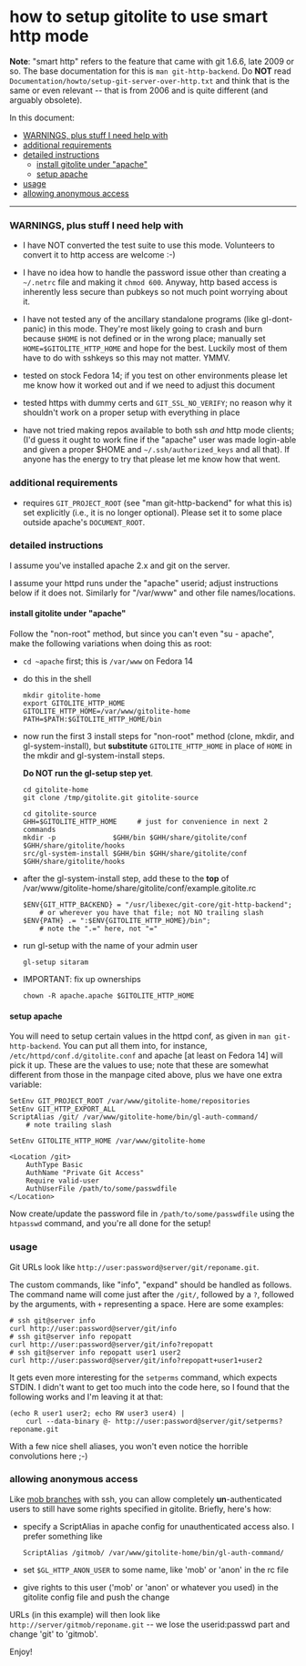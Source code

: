 # how to setup gitolite to use smart http mode

**Note**: "smart http" refers to the feature that came with git 1.6.6, late
2009 or so.  The base documentation for this is `man git-http-backend`.  Do
**NOT** read `Documentation/howto/setup-git-server-over-http.txt` and think
that is the same or even relevant -- that is from 2006 and is quite different
(and arguably obsolete).

In this document:

  * <a href="#_WARNINGS_plus_stuff_I_need_help_with">WARNINGS, plus stuff I need help with</a>
  * <a href="#_additional_requirements">additional requirements</a>
  * <a href="#_detailed_instructions">detailed instructions</a>
      * <a href="#_install_gitolite_under_apache_">install gitolite under "apache"</a>
      * <a href="#_setup_apache">setup apache</a>
  * <a href="#_usage">usage</a>
  * <a href="#_allowing_anonymous_access">allowing anonymous access</a>

----

<a name="_WARNINGS_plus_stuff_I_need_help_with"></a>

### WARNINGS, plus stuff I need help with

  * I have NOT converted the test suite to use this mode.  Volunteers to
    convert it to http access are welcome :-)

  * I have no idea how to handle the password issue other than creating a
    `~/.netrc` file and making it `chmod 600`.  Anyway, http based access is
    inherently less secure than pubkeys so not much point worrying about it.

  * I have not tested any of the ancillary standalone programs (like
    gl-dont-panic) in this mode.  They're most likely going to crash and burn
    because `$HOME` is not defined or in the wrong place; manually set
    `HOME=$GITOLITE_HTTP_HOME` and hope for the best.  Luckily most of them
    have to do with sshkeys so this may not matter.  YMMV.

  * tested on stock Fedora 14; if you test on other environments please let me
    know how it worked out and if we need to adjust this document

  * tested https with dummy certs and `GIT_SSL_NO_VERIFY`; no reason why it
    shouldn't work on a proper setup with everything in place

  * have not tried making repos available to both ssh *and* http mode clients;
    (I'd guess it ought to work fine if the "apache" user was made login-able
    and given a proper $HOME and `~/.ssh/authorized_keys` and all that).  If
    anyone has the energy to try that please let me know how that went.

<a name="_additional_requirements"></a>

### additional requirements

  * requires `GIT_PROJECT_ROOT` (see "man git-http-backend" for what this is)
    set explicitly (i.e., it is no longer optional).  Please set it to some
    place outside apache's `DOCUMENT_ROOT`.

<a name="_detailed_instructions"></a>

### detailed instructions

I assume you've installed apache 2.x and git on the server.

I assume your httpd runs under the "apache" userid; adjust instructions below
if it does not.  Similarly for "/var/www" and other file names/locations.

<a name="_install_gitolite_under_apache_"></a>

#### install gitolite under "apache"

Follow the "non-root" method, but since you can't even "su - apache", make the
following variations when doing this as root:

  * `cd ~apache` first; this is `/var/www` on Fedora 14

  * do this in the shell

        mkdir gitolite-home
        export GITOLITE_HTTP_HOME
        GITOLITE_HTTP_HOME=/var/www/gitolite-home
        PATH=$PATH:$GITOLITE_HTTP_HOME/bin

  * now run the first 3 install steps for "non-root" method (clone, mkdir, and
    gl-system-install), but **substitute** `GITOLITE_HTTP_HOME` in place of
    `HOME` in the mkdir and gl-system-install steps.

    **Do NOT run the gl-setup step yet**.

        cd gitolite-home
        git clone /tmp/gitolite.git gitolite-source

        cd gitolite-source
        GHH=$GITOLITE_HTTP_HOME     # just for convenience in next 2 commands
        mkdir -p              $GHH/bin $GHH/share/gitolite/conf $GHH/share/gitolite/hooks
        src/gl-system-install $GHH/bin $GHH/share/gitolite/conf $GHH/share/gitolite/hooks

  * after the gl-system-install step, add these to the **top** of
    /var/www/gitolite-home/share/gitolite/conf/example.gitolite.rc

        $ENV{GIT_HTTP_BACKEND} = "/usr/libexec/git-core/git-http-backend";
            # or wherever you have that file; not NO trailing slash
        $ENV{PATH} .= ":$ENV{GITOLITE_HTTP_HOME}/bin";
            # note the ".=" here, not "="

  * run gl-setup with the name of your admin user

        gl-setup sitaram

  * IMPORTANT: fix up ownerships

        chown -R apache.apache $GITOLITE_HTTP_HOME

<a name="_setup_apache"></a>

#### setup apache

You will need to setup certain values in the httpd conf, as given in `man
git-http-backend`.  You can put all them into, for instance,
`/etc/httpd/conf.d/gitolite.conf` and apache [at least on Fedora 14] will pick
it up.  These are the values to use; note that these are somewhat different
from those in the manpage cited above, plus we have one extra variable:

    SetEnv GIT_PROJECT_ROOT /var/www/gitolite-home/repositories
    SetEnv GIT_HTTP_EXPORT_ALL
    ScriptAlias /git/ /var/www/gitolite-home/bin/gl-auth-command/
        # note trailing slash

    SetEnv GITOLITE_HTTP_HOME /var/www/gitolite-home

    <Location /git>
        AuthType Basic
        AuthName "Private Git Access"
        Require valid-user
        AuthUserFile /path/to/some/passwdfile
    </Location>

Now create/update the password file in `/path/to/some/passwdfile` using the
`htpasswd` command, and you're all done for the setup!

<a name="_usage"></a>

### usage

Git URLs look like `http://user:password@server/git/reponame.git`.

The custom commands, like "info", "expand" should be handled as follows.  The
command name will come just after the `/git/`, followed by a `?`, followed by
the arguments, with `+` representing a space.  Here are some examples:

    # ssh git@server info
    curl http://user:password@server/git/info
    # ssh git@server info repopatt
    curl http://user:password@server/git/info?repopatt
    # ssh git@server info repopatt user1 user2
    curl http://user:password@server/git/info?repopatt+user1+user2

It gets even more interesting for the `setperms` command, which expects STDIN.
I didn't want to get too much into the code here, so I found that the
following works and I'm leaving it at that:

    (echo R user1 user2; echo RW user3 user4) |
        curl --data-binary @- http://user:password@server/git/setperms?reponame.git

With a few nice shell aliases, you won't even notice the horrible convolutions
here ;-)

<a name="_allowing_anonymous_access"></a>

### allowing anonymous access

Like [mob branches][mob] with ssh, you can allow completely
**un**-authenticated users to still have some rights specified in gitolite.
Briefly, here's how:

  * specify a ScriptAlias in apache config for unauthenticated access also.  I
    prefer something like

        ScriptAlias /gitmob/ /var/www/gitolite-home/bin/gl-auth-command/

  * set `$GL_HTTP_ANON_USER` to some name, like 'mob' or 'anon' in the rc file

  * give rights to this user ('mob' or 'anon' or whatever you used) in the
    gitolite config file and push the change

URLs (in this example) will then look like `http://server/gitmob/reponame.git`
-- we lose the userid:passwd part and change 'git' to 'gitmob'.

Enjoy!

[mob]: http://github.com/sitaramc/gitolite/blob/pu/doc/mob-branches.mkd


